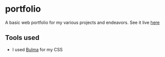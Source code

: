 # portfolio
A basic web portfolio for my various projects and endeavors. See it live [here](http://zachbayl.in)

## Tools used
- I used [Bulma](http://bulma.io) for my CSS